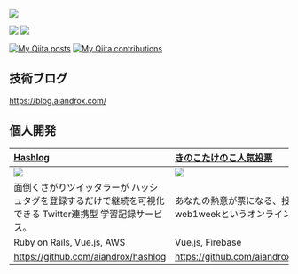 ![](https://github-profile-summary-cards.vercel.app/api/cards/profile-details?username=aiandrox&theme=nord_dark)

![](https://github-profile-summary-cards.vercel.app/api/cards/stats?username=aiandrox&theme=nord_dark)
![](https://github-profile-summary-cards.vercel.app/api/cards/most-commit-language?username=aiandrox&theme=nord_dark)

[![My Qiita posts](https://qiita-badge.apiapi.app/s/aiandrox/posts.svg)](http://qiita.com/aiandrox)
[![My Qiita contributions](https://qiita-badge.apiapi.app/s/aiandrox/contributions.svg)](http://qiita.com/aiandrox)


## 技術ブログ
https://blog.aiandrox.com/

## 個人開発

| [Hashlog](https://hashlog.work) | [きのこたけのこ人気投票](https://like-ranking.web.app) | [ひきこもりのいちにち](https://aiandrox.github.io/hikikomori_oneday/) |
| :---------- | :-------- | :----------|
| <img src="https://github.com/aiandrox/portfolio_site/blob/master/static/images/showcase/hashlog.png"> | <img src="https://github.com/aiandrox/portfolio_site/blob/master/static/images/showcase/kinokotakenoko.png"> | <img src="https://github.com/aiandrox/portfolio_site/blob/master/static/images/showcase/hikikomori.png"> |
| 面倒くさがりツイッタラーが ハッシュタグを登録するだけで継続を可視化できる Twitter連携型 学習記録サービス。 | あなたの熱意が票になる、投票し放題の人気投票。<br>web1weekというオンラインハッカソンの参加作品   | 家で一日を過ごす育成ゲームのようなもの。<br>web1weekというオンラインハッカソンの参加作品 |
| Ruby on Rails, Vue.js, AWS  | Vue.js, Firebase | Vue.js |
| https://github.com/aiandrox/hashlog | https://github.com/aiandrox/kinokotakenoko_rank | https://github.com/aiandrox/hikikomori_oneday |
